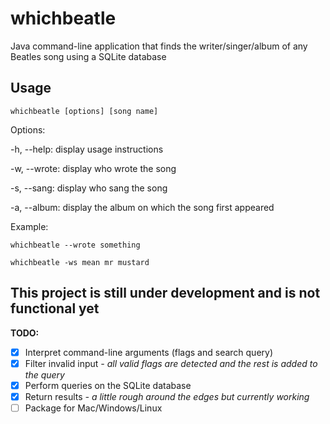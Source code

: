 # whichbeatle
Java command-line application that finds the writer/singer/album of any Beatles song using a SQLite database

## Usage
`whichbeatle [options] [song name]`

Options:

  -h, --help: display usage instructions
  
  -w, --wrote: display who wrote the song

  -s, --sang: display who sang the song

  -a, --album: display the album on which the song first appeared

Example:

`whichbeatle --wrote something`

`whichbeatle -ws mean mr mustard`

## This project is still under development and is not functional yet

**TODO:** 
- [X] Interpret command-line arguments (flags and search query)
- [X] Filter invalid input *- all valid flags are detected and the rest is added to the query*
- [X] Perform queries on the SQLite database
- [X] Return results *- a little rough around the edges but currently working*
- [ ] Package for Mac/Windows/Linux
